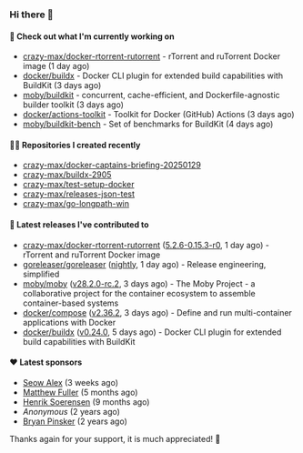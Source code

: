 ### Hi there 👋

#### 👷 Check out what I'm currently working on

- [crazy-max/docker-rtorrent-rutorrent](https://github.com/crazy-max/docker-rtorrent-rutorrent) - rTorrent and ruTorrent Docker image (1 day ago)
- [docker/buildx](https://github.com/docker/buildx) - Docker CLI plugin for extended build capabilities with BuildKit (3 days ago)
- [moby/buildkit](https://github.com/moby/buildkit) - concurrent, cache-efficient, and Dockerfile-agnostic builder toolkit (3 days ago)
- [docker/actions-toolkit](https://github.com/docker/actions-toolkit) - Toolkit for Docker (GitHub) Actions (3 days ago)
- [moby/buildkit-bench](https://github.com/moby/buildkit-bench) - Set of benchmarks for BuildKit (4 days ago)

#### 👨‍💻 Repositories I created recently

- [crazy-max/docker-captains-briefing-20250129](https://github.com/crazy-max/docker-captains-briefing-20250129)
- [crazy-max/buildx-2905](https://github.com/crazy-max/buildx-2905)
- [crazy-max/test-setup-docker](https://github.com/crazy-max/test-setup-docker)
- [crazy-max/releases-json-test](https://github.com/crazy-max/releases-json-test)
- [crazy-max/go-longpath-win](https://github.com/crazy-max/go-longpath-win)

#### 🚀 Latest releases I've contributed to

- [crazy-max/docker-rtorrent-rutorrent](https://github.com/crazy-max/docker-rtorrent-rutorrent) ([5.2.6-0.15.3-r0](https://github.com/crazy-max/docker-rtorrent-rutorrent/releases/tag/5.2.6-0.15.3-r0), 1 day ago) - rTorrent and ruTorrent Docker image
- [goreleaser/goreleaser](https://github.com/goreleaser/goreleaser) ([nightly](https://github.com/goreleaser/goreleaser/releases/tag/nightly), 1 day ago) - Release engineering, simplified
- [moby/moby](https://github.com/moby/moby) ([v28.2.0-rc.2](https://github.com/moby/moby/releases/tag/v28.2.0-rc.2), 3 days ago) - The Moby Project - a collaborative project for the container ecosystem to assemble container-based systems
- [docker/compose](https://github.com/docker/compose) ([v2.36.2](https://github.com/docker/compose/releases/tag/v2.36.2), 3 days ago) - Define and run multi-container applications with Docker
- [docker/buildx](https://github.com/docker/buildx) ([v0.24.0](https://github.com/docker/buildx/releases/tag/v0.24.0), 5 days ago) - Docker CLI plugin for extended build capabilities with BuildKit

#### ❤️ Latest sponsors
- [Seow Alex](https://github.com/seowalex) (3 weeks ago)
- [Matthew Fuller](https://github.com/mathematics333) (5 months ago)
- [Henrik Soerensen](https://github.com/hsoerensen) (9 months ago)
- _Anonymous_ (2 years ago)
- [Bryan Pinsker](https://github.com/BryanPinsker) (2 years ago)

Thanks again for your support, it is much appreciated! 🙏
